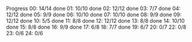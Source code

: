 Progress
00: 14/14 done
01: 10/10 done
02: 12/12 done
03: 7/7   done
04: 12/12 done
05: 9/9   done
06: 10/10 done
07: 10/10 done
08: 9/9   done
09: 12/12 done
10: 5/5   done
11: 8/8   done
12: 12/12 done
13: 8/8   done
14: 10/10 done
15: 8/8   done
16: 9/9   done
17: 6/8
18: 7/7   done
19: 6/7
20: 0/7
22: 0/8
23: 0/6
24: 0/6

 
